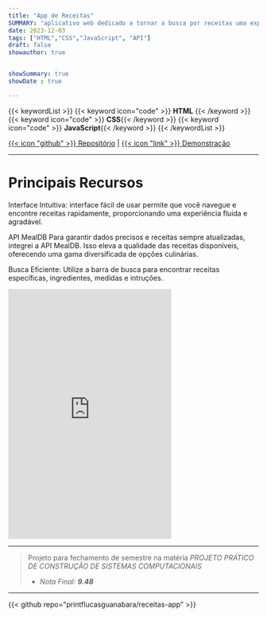 ```yaml
---
title: "App de Receitas"
SUMMARY: "aplicativo web dedicado a tornar a busca por receitas uma experiência simples e deliciosa. Utilizando como dados a API MealDB!"
date: 2023-12-03
tags: ["HTML","CSS","JavaScript", "API"]
draft: false
showauthor: true


showSummary: true
showDate : true

---
```


{{< keywordList >}}
{{< keyword icon="code" >}} **HTML** {{< /keyword >}}
{{< keyword icon="code" >}} **CSS**{{< /keyword >}}
{{< keyword icon="code" >}} **JavaScript**{{< /keyword >}}
{{< /keywordList >}}


[{{< icon "github" >}} Repositório](https://github.com/printflucasguanabara/Receitas-app) | [{{< icon "link" >}} Demonstração](https://receitas-app-rho.vercel.app/)



---

# Principais Recursos

Interface Intuitiva: interface fácil de usar permite que você navegue e encontre receitas rapidamente, proporcionando uma experiência fluida e agradável.

API MealDB Para garantir dados precisos e receitas sempre atualizadas, integrei a API MealDB. Isso eleva a qualidade das receitas disponíveis, oferecendo uma gama diversificada de opções culinárias.

Busca Eficiente: Utilize a barra de busca para encontrar receitas específicas, ingredientes, medidas e intruções.

<iframe width="328" height="503" src="https://www.youtube.com/embed/LYK9UIhRiqg" title="CookMaster Showcase" frameborder="0" allow="accelerometer; autoplay; clipboard-write; encrypted-media; gyroscope; picture-in-picture; web-share" allowfullscreen></iframe>

---

> Projeto para fechamento de semestre na matéria  *PROJETO PRÁTICO DE CONSTRUÇÃO DE SISTEMAS COMPUTACIONAIS*
> - *Nota Final: **9.48***

---



{{< github repo="printflucasguanabara/receitas-app" >}}

